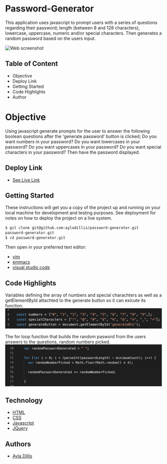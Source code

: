 # Password-Generator
This application uses javascript to prompt users with a series of questions regarding their password; length (between 8 and 128 characters), lowercase, uppercase, numeric and/or special characters. Then generates a random password based on the users input. 

![Web screenshot](https://media.giphy.com/media/RMH8DbJ98vIzOx2ZOx/giphy.gif)

## Table of Content
- Objective
- Deploy Link
- Getting Started
- Code Highlights
- Author 

# Objective 
Using javascript generate prompts for the user to answer the following boolean questions after the 'generate password' button is clicked; 
Do you want numbers in your password?
Do you want lowercases in your password?
Do you want uppercases in your password?
Do you want special characters in your password?
Then have the password displayed.

## Deploy Link
* [See Live Link](https://ayladillis.github.io/password-generator/)

## Getting Started 
These instructions will get you a copy of the project up and running on your local machine for development and testing purposes. See deployment for notes on how to deploy the project on a live system.

```
$ git clone git@github.com:ayladillis/password-generator.git
password-generator.git
$ cd password-generator.git
```
Then open in your preferred text editor:
- [vim](https://www.vim.org/) 
- [emmacs](https://www.gnu.org/software/emacs/)
- [visual studio code](https://code.visualstudio.com/) 

## Code Highlights
Variables defining the array of numbers and special charachters as well as a getElementById attachted to the generate button so it can exicute its function. 
![web screenshot](screenshot1.png)

The for loop function that builds the random pasword from the users answers to the questions, random numbers picked. 
![web screenshot](screenshot2.png)


## Technology 
* [HTML](https://developer.mozilla.org/en-US/docs/Web/HTML)
* [CSS](https://developer.mozilla.org/en-US/docs/Web/CSS)
* [Javascript](https://developer.mozilla.org/en-US/docs/Web/JavaScrip)
* [JQuery](https://jquery.com/)

## Authors 
- [Ayla Dillis](https://github.com/ayladillis)